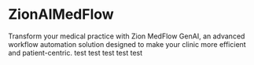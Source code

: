 # ZionAIMedFlow
Transform your medical practice with Zion MedFlow GenAI, an advanced workflow automation solution designed to make your clinic more efficient and patient-centric. 
test test test test test